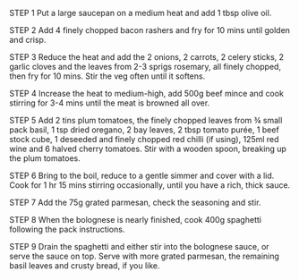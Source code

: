 STEP 1
Put a large saucepan on a medium heat and add 1 tbsp olive oil.

STEP 2
Add 4 finely chopped bacon rashers and fry for 10 mins until golden and crisp.

STEP 3
Reduce the heat and add the 2 onions, 2 carrots, 2 celery sticks, 2 garlic cloves and the leaves from 2-3 sprigs rosemary, all finely chopped, then fry for 10 mins. Stir the veg often until it softens.

STEP 4
Increase the heat to medium-high, add 500g beef mince and cook stirring for 3-4 mins until the meat is browned all over.

STEP 5
Add 2 tins plum tomatoes, the finely chopped leaves from ¾ small pack basil, 1 tsp dried oregano, 2 bay leaves, 2 tbsp tomato purée, 1 beef stock cube, 1 deseeded and finely chopped red chilli (if using), 125ml red wine and 6 halved cherry tomatoes. Stir with a wooden spoon, breaking up the plum tomatoes.

STEP 6
Bring to the boil, reduce to a gentle simmer and cover with a lid. Cook for 1 hr 15 mins stirring occasionally, until you have a rich, thick sauce.

STEP 7
Add the 75g grated parmesan, check the seasoning and stir.

STEP 8
When the bolognese is nearly finished, cook 400g spaghetti following the pack instructions.

STEP 9
Drain the spaghetti and either stir into the bolognese sauce, or serve the sauce on top. Serve with more grated parmesan, the remaining basil leaves and crusty bread, if you like.